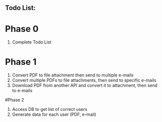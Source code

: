 ## Todo List:

# Phase 0
1. Complete Todo List

# Phase 1
1. Convert PDF to file attachment then send to multiple e-mails
2. Convert multiple PDFs to file attachments, then send to specific e-mails
2. Download PDF from another API and convert it to attachment, then send to e-mails

#Phase 2
1. Access DB to get list of correct users
2. Generate data for each user (PDF, e-mail)